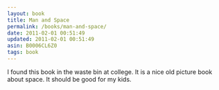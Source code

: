 ```yaml
---
layout: book
title: Man and Space
permalink: /books/man-and-space/
date: 2011-02-01 00:51:49
updated: 2011-02-01 00:51:49
asin: B0006CL6Z0
tags: book
---
```

I found this book in the waste bin at college. It is a nice old picture book
about space. It should be good for my kids.
